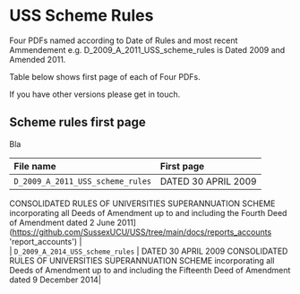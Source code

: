 # USS Scheme Rules

Four PDFs named according to Date of Rules and most recent Ammendement e.g. D_2009_A_2011_USS_scheme_rules is Dated 2009 and Amended 2011. 

Table below shows first page of each of Four PDFs. 

If you have other versions please get in touch. 


## Scheme rules first page
Bla

| File name | First page |
|:--|:--|
| `D_2009_A_2011_USS_scheme_rules`|DATED 30 APRIL 2009
CONSOLIDATED RULES OF UNIVERSITIES SUPERANNUATION SCHEME
incorporating all
Deeds of Amendment up to and including the Fourth Deed of Amendment dated 2 June 2011](https://github.com/SussexUCU/USS/tree/main/docs/reports_accounts 'report_accounts') |   
| `D_2009_A_2014_USS_scheme_rules` | DATED 30 APRIL 2009
CONSOLIDATED RULES OF UNIVERSITIES SUPERANNUATION SCHEME
incorporating all
Deeds of Amendment up to and including the Fifteenth Deed of Amendment dated 9 December 2014|   

